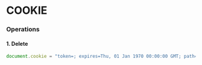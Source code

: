 # COOKIE

### Operations
#### 1. Delete
```ts
document.cookie = "token=; expires=Thu, 01 Jan 1970 00:00:00 GMT; path=/;";
```

